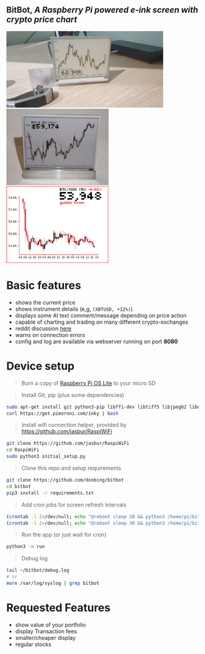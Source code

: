 ## **BitBot**, *A Raspberry Pi powered e-ink screen with crypto price chart*  
<div>
    <img height="200" src="docs/bit-bot.jpg">
    <img height="200" src="docs/bitbot-v2.png">
    <img height="200" src="docs/last_display.png">
</div>

# Basic features
 - shows the current price
 - shows instrument details (e,g, ```(XBTUSD, +12%)```)
 - displays some AI text comment/message depending on price action
 - capable of charting and trading on many different crypto-exchanges
 - reddit discussion [here](https://www.reddit.com/r/raspberry_pi/comments/mrne5p/my_eink_cryptowatcher/) 
 - warns on connection errors
 - config and log are available via webserver running on port **8080**

# Device setup
> Burn a copy of [Raspberry Pi OS Lite](https://www.raspberrypi.com/software/operating-systems/) to your micro SD  

> Install Git, pip (plus some dependencies)
```sh
sudo apt-get install git python3-pip libffi-dev libtiff5 libjpeg62 libopenjp2-7-dev libatlas-base-dev
curl https://get.pimoroni.com/inky | bash
```  

> Install wifi connection helper, provided by https://github.com/jasbur/RaspiWiFi
```sh
git clone https://github.com/jasbur/RaspiWiFi
cd RaspiWiFi
sudo python3 initial_setup.py
```

> Clone this repo and setup requirements
```sh
git clone https://github.com/donbing/bitbot
cd bitbot
pip3 install -r requirements.txt
```

> Add cron jobs for screen refresh intervals
```sh
(crontab -l 2>/dev/null; echo "@reboot sleep 30 && python3 /home/pi/bitbot/run.py 2>&1 | /usr/bin/logger -t bitbot")| crontab -
(crontab -l 2>/dev/null; echo "@reboot sleep 30 && python3 /home/pi/bitbot/src/config_webserver.py 2>&1 | /usr/bin/logger -t bitbot")| crontab -
```
   
> Run the app (or just wait for cron)
```sh
python3 -m run
```

> Debug log
```sh
tail ~/bitbot/debug.log
# or
more /var/log/syslog | grep bitbot
```

# Requested Features
 - show value of your portfolio
 - display Transaction fees
 - smaller/cheaper display
 - regular stocks
